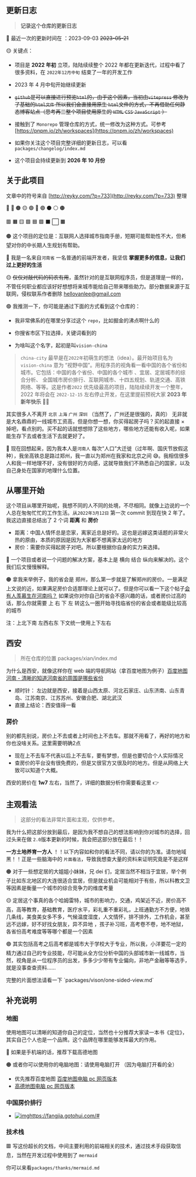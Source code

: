 ## 更新日志

> **记录这个仓库的更新日志**

🔴 最近一次的更新时间在 ：2023-09-03 ~~2023-05-21~~

🟡 关键点：

- 项目是 **2022 年初** 立项，陆陆续续整个 2022 年都在更新迭代，过程中看了很多资料，在 `2022年12月中旬` 结束了一年的开发工作
- 2023 年 4 月中旬开始继续更新
- ~~`github`是可以直接进行预览`html`的，由于这个因素，当初由`vitepress` 修改为了基础的`html文件` 所以我们会直接用原生 `html`文件的方式，不再借助任何静态博客站点（思考再三整个项目使用原生的 `HTML` `CSS` `JavaScript` ）~~
- 接触到了 `Monorepo` 管理仓库的方式，统一修改为这种方式。可参考 [https://pnpm.io/zh/workspaces](https://pnpm.io/zh/workspaces)
- 如果你关注这个项目完整详细的更新日志，可以看 `packages/changelog/index.md`

- 这个项目会持续更新到 **2026 年 10 月份**

## 关于此项目

文章中的符号来自 [http://reyky.com/?p=733](http://reyky.com/?p=733) 整理

🔘 🔴 🟠 🟡 🟢 🔵 🟣 ⚫️ ⚪️ 🟤

🟥 🟧 🟨 🟩 🟦 🟪 ⬛️ ⬜️ 🟫

🟠 这个项目的定位是：互联网人选择城市指南手册，短期可能帮助性不大，但希望对你的中长期人生规划有帮助。

🔴 我是一名来自`河南省` 一名普通的前端开发者，我坚信 **掌握更多的信息，让我们过上更好的生活**

🟡 ~~仅仅对敲代码的码农有用~~，虽然针对的是互联网程序员，但是道理是一样的，不管任何职业都应该好好想想将来城市能给自己带来哪些助力。部分数据来源于互联网，侵权联系作者删除 hellovanlee@gmail.com

🟢 我推测一下，你可能是通过下面的方式看到这个仓库的：

- 我非常佛系的在哪里分享过这个 `repo`，比如掘金的沸点啊什么的

- 你搜省市区下拉选择，关键词看到的

- 为啥叫这个名字，起初是叫`vision-china`

> `china-city` 最早是在`2022年`初萌生的想法（idea）。最开始项目名为`vision-china` 意为 “视野中国”。用程序员的视角看一看中国的各个省份和城市。它包括：中国的各个省份、中国的各个城市 、宜居、定居城市的综合分析、 全国城市房价排行、互联网城市、十四五规划、轨道交通、高铁网络、等等。这是作者`2022` 优先级最高的项目，陆陆续续开发一个整年，2022 年将会在 `2022-12-15` 左右停止开发，在这里提前预祝大家 **2023 年新年快乐** 🎉🎉

其实很多人不离开 `北京` `上海` `广州` `深圳` （当然了，广州还是很强的，真的）
无非就是大名鼎鼎的一线城市工资高，但是你想一想，你买得起房子吗？买的起直接 × 掉吧，看点别的。买不起的话就想想除了这些地方，哪些地方还能有收入呢，如果能生存下去或者生活下去就更好了。

🔵 现在回想起来，因为我本人是`河南人` 每次“人口”大迁徙（过年啊、国庆节放假这种），我坐高铁总是路过郑州，我一直以为郑州在我家和北京之间 😅。我相信很多人和我一样地理不好，没有很好的方向感，这就导致我们不熟悉自己的国家，以及自己身处在国家的地理什么位置。

## 从哪里开始

这个项目从哪里开始呢，我想不同的人不同的处境，不尽相同。就像上边说的一个人总在匆匆忙忙的工作生活。从`2022年3月12日` 第一次 commit 到现在快 2 年了。我这边直接总结出了 2 个词 **距离** 和 **房价**

- 距离：中国人情怀总是恋家，离家近总是好的。这也是远嫁这类话题的非常火热的原由，本质的原因是因为大家都不想离家太远的地方
- 房价：需要你买得起房子对吧。所以要根据你自身的实力来选择。

🔴 一个项目或者说一个问题的解决方案，基本上是 横向 结合 纵向来解决的。这个我们后文慢慢解释。

🟠 拿我来举例子，我的省会是 郑州，那么第一步就是了解郑州的房价。一是满足上文说的近，如果满足房价合适那理论上就可以了。但是你可以看一下这个帖子[会有人羡慕生在河南吗？](https://www.zhihu.com/question/515295057/answer/2412258633) 如果说你对你自己的省会不感兴趣的话，或者房价过高的话，那么你就需要 上 右 下 左 转这么一圈开始寻找临省份的省会或者能级比较高的城市

注：上北下南 左西右东 下文统一使用上下左右

## 西安

> 所在仓库的位置 packages/xian/index.md

为什么是西安，就像这样你在 web 端的导航网站（拿百度地图为例子）[百度地图河南 - 清晰的知道河南省的周围是哪些省份](<https://map.baidu.com/search/%E6%B2%B3%E5%8D%97%E7%9C%81/@12611533.568742827,4013586.769626864,8.42z?querytype=s&da_src=shareurl&wd=%E6%B2%B3%E5%8D%97%E7%9C%81&c=30&src=0&pn=0&sug=0&l=8&b=(11774782.806572916,3622721.0026406534;13194584.556446625,4364716.427359368)&from=webmap&biz_forward=%7B%22scaler%22:1,%22styles%22:%22pl%22%7D&device_ratio=1>)

- 顺时针： 左边就是西安，接着是山西太原、河北石家庄、山东济南、山东青岛、江苏南京、江苏苏州、安徽合肥、湖北武汉
- 直接上结论：西安值得一看

### 房价

别的都先别说，房价上不去或者上时间也上不去车。那就不用看了，再好的地方和你也没啥关系。这里需要明确2点

- 现在上不去车不代表以后上不去车，要有梦想，但是也要切合个人实际情况
- 查房价的平台没有很免费的，但是又很官方又很及时的地方。但是从网络上大致可以知道个大概。

西安的房价在 **1w7** 左右，当然了，详细的数据分析你需要看这里 👉

## 主观看法

> 这部分的看法非常片面和主观，仅供参考。

我为什么把这部分放到最后，是因为我不想自己的想法影响到你对城市的选择，回过头来在做 `2.0`版本更新的时候，我会把这部分放在最后！！

**一方土地养育一方人** ！！以下内容如和你的看法不同，请以你的为准。请勿地域黑！！正是一些脑海中的 `片面看法`，导致我想查大量的资料来证明究竟是不是这样

<p>
🟠 对于一些想定居的大姐姐小妹妹，兄 dei 们，定居当然不相当于宜居，举个例子比如东北地区的大连很适合宜居，但是就业机会可能相对于有些，所以科教文卫等因素是衡量一个城市的综合竞争力的维度考量
</p>

<p>
🟡 定居这个事真的各个哈姆雷特，城市的影响力，交通，鸡架近不近，房价高不高，高等教育，基础教育，医疗水平，彩礼重不重彩礼，上班通勤方不方便，地铁几条线，美食美女多不多，气候温度湿度，人文情怀，排不排外，工作机会，甚至远不远嫁，好不好找女朋友，异不异地 ，孩子补习班，高考卷不卷，地不地狱，各省份高考难度等等哪个都是一个因素
</p>

<p>
🟣 其实包括高考之后高考都是城市大于学校大于专业，所以我，小洋要花一定的精力通过自己的专业技能，尽可能从全方位分析中国的头部城市新一线城市，当然，视角是从一位程序员的出发，多多少少带有专业偏向，非地产金融等等选手，就是没事查查资料……
</p>
完整的片面想法请看一下 `packages/vison/one-sided-view.md`

## 补充说明

### 地图

使用地图可以清晰的知道你自己的定位，当然也十分推荐大家读一本书《定位》，其实自己个人也是一个品牌。这个品牌在哪里能够发挥最大的作用。

🔴 如果是手机端的话，推荐下载高德地图

🟠 或者你可以使用你的电脑地图：请使用电脑打开 （因为电脑打开看的全）

- 优先推荐百度地图 [百度地图电脑 pc 网页版本](https://map.baidu.com/)
- [高德地图电脑 pc 网页版本](https://ditu.amap.com/)

### 中国房价排行

- [![img](https://cdn.gotohui.com/logo_l.png?v=1.8)](https://fangjia.gotohui.com/)https://fangjia.gotohui.com/#

### 技术栈

🟥 写这份超长的文档，中间主要利用的前端相关的技术，通过技术手段获取信息，当然在开发过程中使用到了 `mermaid`

你可以来看`packages/thanks/mermaid.md`
